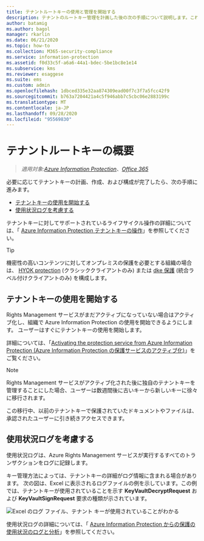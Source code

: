 ```yaml
---
title: テナントルートキーの使用と管理を開始する
description: テナントのルートキー管理を計画した後の次の手順について説明します。これには、Microsoft および BYOK 保護によって生成される既定のキーが含まれます。
author: batamig
ms.author: bagol
manager: rkarlin
ms.date: 06/21/2020
ms.topic: how-to
ms.collection: M365-security-compliance
ms.service: information-protection
ms.assetid: f0d33c5f-a6a6-44a1-bdec-5be1bc8e1e14
ms.subservice: kms
ms.reviewer: esaggese
ms.suite: ems
ms.custom: admin
ms.openlocfilehash: 1dbced335e32aa874309ead00f7c3f7a5fcc42f9
ms.sourcegitcommit: b763a7204421a4c5f946abb7c5cbc06e2883199c
ms.translationtype: MT
ms.contentlocale: ja-JP
ms.lasthandoff: 09/28/2020
ms.locfileid: "95569830"
---
```

# <a name="getting-started-with-tenant-root-keys"></a>テナントルートキーの概要

>*適用対象:[Azure Information Protection](https://azure.microsoft.com/pricing/details/information-protection)、[Office 365](https://download.microsoft.com/download/E/C/F/ECF42E71-4EC0-48FF-AA00-577AC14D5B5C/Azure_Information_Protection_licensing_datasheet_EN-US.pdf)*

必要に応じてテナントキーの計画、作成、および構成が完了したら、次の手順に進みます。

- [テナントキーの使用を開始する](#start-using-your-tenant-key)
- [使用状況ログを考慮する](#consider-usage-logging)

テナントキーに対してサポートされているライフサイクル操作の詳細については、「 [Azure Information Protection テナントキーの操作](./operations-tenant-key.md)」を参照してください。

> [!TIP]
> 機密性の高いコンテンツに対してオンプレミスの保護を必要とする組織の場合は、 [HYOK protection](configure-adrms-restrictions.md) (クラシッククライアントのみ) または [dke 保護](plan-implement-tenant-key.md#double-key-encryption-dke-aip-unified-labeling-client-only) (統合ラベル付けクライアントのみ) を構成します。
> 

## <a name="start-using-your-tenant-key"></a>テナントキーの使用を開始する

Rights Management サービスがまだアクティブになっていない場合はアクティブ化し、組織で Azure Information Protection の使用を開始できるようにします。 ユーザーはすぐにテナントキーの使用を開始します。

詳細については、「[Activating the protection service from Azure Information Protection (Azure Information Protection の保護サービスのアクティブ化)](./activate-service.md)」をご覧ください。

> [!NOTE]
> Rights Management サービスがアクティブ化された後に独自のテナントキーを管理することにした場合、ユーザーは数週間後に古いキーから新しいキーに徐々に移行されます。
>
>この移行中、以前のテナントキーで保護されていたドキュメントやファイルは、承認されたユーザーに引き続きアクセスできます。

## <a name="consider-usage-logging"></a>使用状況ログを考慮する

使用状況ログは、Azure Rights Management サービスが実行するすべてのトランザクションをログに記録します。

キー管理方法によっては、テナントキーの詳細がログ情報に含まれる場合があります。 次の図は、Excel に表示されるログファイルの例を示しています。この例では、テナントキーが使用されていることを示す **KeyVaultDecryptRequest** および **KeyVaultSignRequest** 要求の種類が示されています。
    
![Excel のログ ファイル、テナント キーが使用されていることがわかる](./media/RMS_Logging.png)
    
使用状況ログの詳細については、「 [Azure Information Protection からの保護の使用状況のログと分析](./log-analyze-usage.md)」を参照してください。
